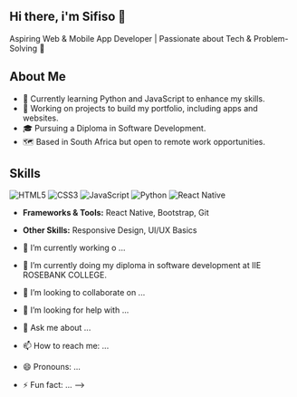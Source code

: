 ## Hi there, i'm Sifiso 👋

Aspiring Web & Mobile App Developer | Passionate about Tech & Problem-Solving 🌟


## About Me
- 🌱 Currently learning Python and JavaScript to enhance my skills.
- 💼 Working on projects to build my portfolio, including apps and websites.
- 🎓 Pursuing a Diploma in Software Development.
- 🗺️ Based in South Africa but open to remote work opportunities.

## Skills
![HTML5](https://img.shields.io/badge/HTML5-E34F26?style=flat&logo=html5&logoColor=white)
![CSS3](https://img.shields.io/badge/CSS3-1572B6?style=flat&logo=css3&logoColor=white)
![JavaScript](https://img.shields.io/badge/JavaScript-F7DF1E?style=flat&logo=javascript&logoColor=black)
![Python](https://img.shields.io/badge/Python-3776AB?style=flat&logo=python&logoColor=white)
![React Native](https://img.shields.io/badge/React_Native-20232A?style=flat&logo=react&logoColor=61DAFB)

- **Frameworks & Tools:** React Native, Bootstrap, Git
- **Other Skills:** Responsive Design, UI/UX Basics

- 🔭 I’m currently working o ...
- 🌱 I’m currently doing my diploma in software development at IIE ROSEBANK COLLEGE.
- 👯 I’m looking to collaborate on ...
- 🤔 I’m looking for help with ...
- 💬 Ask me about ...
- 📫 How to reach me: ...
- 😄 Pronouns: ...
- ⚡ Fun fact: ...
-->
